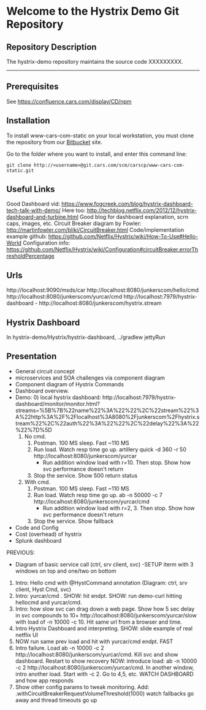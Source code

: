 # Welcome to the Hystrix Demo Git Repository


## Repository Description

The hystrix-demo repository maintains the source code XXXXXXXXX.


- - - - -

## Prerequisites
See <https://confluence.cars.com/display/CD/npm>

## Installation

To install www-cars-com-static on your local workstation, you must clone the repository
from our [Bitbucket](git.cars.com) site.

Go to the folder where you want to install, and enter this command line:

`git clone http://<username>@git.cars.com/scm/carscp/www-cars-com-static.git`

## Useful Links
Good Dashboard vid:  https://www.fogcreek.com/blog/hystrix-dashboard-tech-talk-with-demo/
Here too:  http://techblog.netflix.com/2012/12/hystrix-dashboard-and-turbine.html
Good blog for dashboard explanation, scrn caps, images, etc.
Circuit Breaker diagram by Fowler:   http://martinfowler.com/bliki/CircuitBreaker.html
Code/implementation example github:   https://github.com/Netflix/Hystrix/wiki/How-To-Use#Hello-World
Configuration info:   https://github.com/Netflix/Hystrix/wiki/Configuration#circuitBreaker.errorThresholdPercentage


## Urls
http://localhost:9090/msds/car
http://localhost:8080/junkerscom/hello/cmd
http://localhost:8080/junkerscom/yurcar/cmd
http://localhost:7979/hystrix-dashboard  -  http://localhost:8080/junkerscom/hystrix.stream


## Hystrix Dashboard
In hystrix-demo/Hystrix/hystrix-dashboard, ../gradlew jettyRun


## Presentation
- General circuit concept
- microservices and SOA challenges via component diagram
- Component diagram of Hystrix Commands
- Dashboard overview.
- Demo:
    0) local hystrix dashboard:
        http://localhost:7979/hystrix-dashboard/monitor/monitor.html?streams=%5B%7B%22name%22%3A%22%22%2C%22stream%22%3A%22http%3A%2F%2Flocalhost%3A8080%2Fjunkerscom%2Fhystrix.stream%22%2C%22auth%22%3A%22%22%2C%22delay%22%3A%22%22%7D%5D
    1) No cmd.
        1) Postman.  100 MS sleep.  Fast ~110 MS
        2) Run load.  Watch resp time go up.
        artillery quick -d 360  -r 50 http://localhost:8080/junkerscom/yurcar
            - Run addition window load with r=10.  Then stop.  Show how svc performance doesn't return
        3) Stop the service.  Show 500 return status
    2) With cmd.
        1) Postman.  100 MS sleep.  Fast ~110 MS
        2) Run load.  Watch resp time go up.
        ab -n 50000 -c 7 http://localhost:8080/junkerscom/yurcar/cmd
            - Run addition window load with r=2, 3.  Then stop.  Show how svc performance doesn't return
        3) Stop the service.  Show fallback
- Code and Config
- Cost (overhead) of hystrix
- Splunk dashboard


PREVIOUS:
- Diagram of basic service call (ctrl, srv client,  svc)
-SETUP iterm with 3 windows on top and one/two on bottom
1) Intro:  Hello cmd with @HystCommand annotation (Diagram:  ctrl, srv client, Hyst Cmd,  svc)
2) Intro:  yurcar/cmd .  SHOW:  hit endpt.  SHOW:  run demo-curl hitting hellocmd and yurcar/cmd.
3) Intro: how slow svc can drag down a web page.  Show how 5 sec delay in svc compounds to 10+   http://localhost:8080/junkerscom/yurcar/slow  with load of -n 10000 -c 10.  Hit same url from a browser and time.
4) Intro Hystrix Dashboard and interpreting.   SHOW:  slide example of real netflix UI
5) NOW run same prev load and hit with yurcar/cmd endpt.  FAST
6) Intro failure.  Load ab -n 10000 -c 2 http://localhost:8080/junkerscom/yurcar/cmd.  Kill svc and show dashboard.  Restart to show recovery
NOW:  introduce load:  ab -n 10000 -c 2 http://localhost:8080/junkerscom/yurcar/cmd.  In another window, intro another load.  Start with -c 2.  Go to 4,5, etc.  WATCH DASHBOARD and how app responds
7)  Show other config params to tweak monitoring.  Add:  .withCircuitBreakerRequestVolumeThreshold(1000)  watch fallbacks go away and thread timeouts go up

